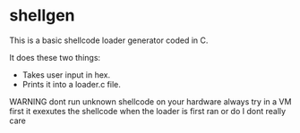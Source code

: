 # shellgen
This is a basic shellcode loader generator coded in C.

It does these two things:

- Takes user input in hex.
- Prints it into a loader.c file.

WARNING dont run unknown shellcode on your hardware always try in a VM first it exexutes the shellcode when the loader is first ran or do I dont really care
